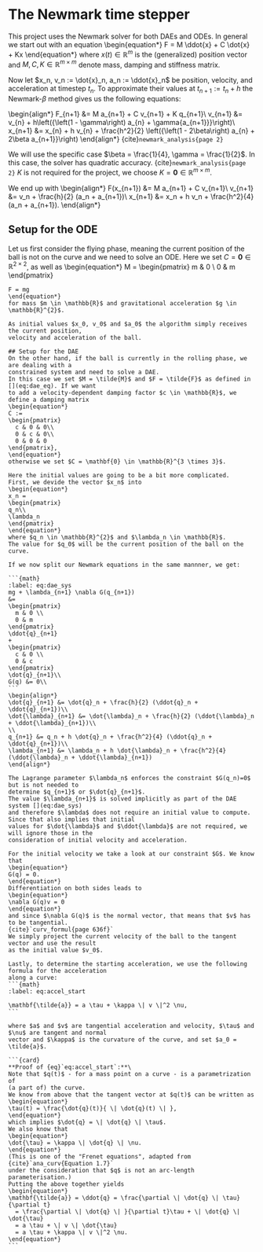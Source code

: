 # The Newmark time stepper

This project uses the Newmark solver for both DAEs and ODEs.
In general we start out with an equation
\begin{equation*}
  F = M \ddot{x} + C \dot{x} + Kx
\end{equation*}
where $x(t) \in \mathbb{R}^{m}$ is the (generalized) position vector and $M, C, K \in \mathbb{R}^{m \times m}$
denote mass, damping and stiffness matrix.

Now let $x_n, v_n := \dot{x}_n, a_n := \ddot{x}_n$ be position, velocity, and acceleration at
timestep $t_n$. To approximate their values at $t_{n+1} := t_n + h$ the Newmark-$\beta$ method
gives us the following equations:

\begin{align*}
  F_{n+1} &= M a_{n+1} + C v_{n+1} + K q_{n+1}\\
  v_{n+1} &= v_{n} + h\left({\left(1 - \gamma\right) a_{n} + \gamma{a_{n+1}}}\right)\\
  x_{n+1} &= x_{n} + h v_{n} + \frac{h^2}{2} \left({\left(1 - 2\beta\right) a_{n} + 2\beta a_{n+1}}\right)
\end{align*}
{cite}`newmark_analysis{page 2}`

<!-- This family of solvers is non-canonically symplectic and preserves a non-standard momentum. {cite}`newmark_sympl{page 3}` -->
We will use the specific case $\beta = \frac{1}{4}, \gamma = \frac{1}{2}$.
In this case, the solver has quadratic accuracy. {cite}`newmark_analysis{page 2}`
$K$ is not required for the project, we choose $K = \mathbf{0} \in \mathbb{R}^{m \times m}$.

We end up with
\begin{align*}
  F(x_{n+1}) &= M a_{n+1} + C v_{n+1}\\
  v_{n+1} &= v_n + \frac{h}{2} (a_n + a_{n+1})\\
  x_{n+1} &= x_n + h v_n + \frac{h^2}{4} (a_n + a_{n+1}).
\end{align*}

## Setup for the ODE
Let us first consider the flying phase, meaning the current position of the ball is not on the
curve and we need to solve an ODE.
Here we set $C = \mathbf{0} \in \mathbb{R}^{2 \times 2}$, as well as
\begin{equation*}
M =
\begin{pmatrix}
    m & 0 \\
    0 & m
  \end{pmatrix}
  ~~~\text{ and }~~~
  F = mg
\end{equation*}
for mass $m \in \mathbb{R}$ and gravitational acceleration $g \in \mathbb{R}^{2}$.

As initial values $x_0, v_0$ and $a_0$ the algorithm simply receives the current position,
velocity and acceleration of the ball.

## Setup for the DAE
On the other hand, if the ball is currently in the rolling phase, we are dealing with a
constrained system and need to solve a DAE.
In this case we set $M = \tilde{M}$ and $F = \tilde{F}$ as defined in [](eq:dae_eq). If we want
to add a velocity-dependent damping factor $c \in \mathbb{R}$, we define a damping matrix
\begin{equation*}
  C :=
  \begin{pmatrix}
    c & 0 & 0\\
    0 & c & 0\\
	0 & 0 & 0
  \end{pmatrix},
\end{equation*}
otherwise we set $C = \mathbf{0} \in \mathbb{R}^{3 \times 3}$.

Here the initial values are going to be a bit more complicated.
First, we devide the vector $x_n$ into
\begin{equation*}
  x_n =
  \begin{pmatrix}
  q_n\\
  \lambda_n
  \end{pmatrix}
\end{equation*}
where $q_n \in \mathbb{R}^{2}$ and $\lambda_n \in \mathbb{R}$.
The value for $q_0$ will be the current position of the ball on the curve.

If we now split our Newmark equations in the same mannner, we get:

```{math}
:label: eq:dae_sys
  mg + \lambda_{n+1} \nabla G(q_{n+1})
  &=
  \begin{pmatrix}
    m & 0 \\
    0 & m
  \end{pmatrix}
  \ddot{q}_{n+1}
  +
  \begin{pmatrix}
    c & 0 \\
    0 & c
  \end{pmatrix}
  \dot{q}_{n+1}\\
  G(q) &= 0\\
```
\begin{align*}
  \dot{q}_{n+1} &= \dot{q}_n + \frac{h}{2} (\ddot{q}_n + \ddot{q}_{n+1})\\
  \dot{\lambda}_{n+1} &= \dot{\lambda}_n + \frac{h}{2} (\ddot{\lambda}_n + \ddot{\lambda}_{n+1})\\
  \\
  q_{n+1} &= q_n + h \dot{q}_n + \frac{h^2}{4} (\ddot{q}_n + \ddot{q}_{n+1})\\
  \lambda_{n+1} &= \lambda_n + h \dot{\lambda}_n + \frac{h^2}{4} (\ddot{\lambda}_n + \ddot{\lambda}_{n+1})
\end{align*}

The Lagrange parameter $\lambda_n$ enforces the constraint $G(q_n)=0$ but is not needed to
determine $q_{n+1}$ or $\dot{q}_{n+1}$.
The value $\lambda_{n+1}$ is solved implicitly as part of the DAE system [](eq:dae_sys)
and therefore $\lambda$ does not require an initial value to compute. Since that also implies that initial
values for $\dot{\lambda}$ and $\ddot{\lambda}$ are not required, we will ignore those in the
consideration of initial velocity and acceleration.

For the initial velocity we take a look at our constraint $G$. We know that
\begin{equation*}
  G(q) = 0.
\end{equation*}
Differentiation on both sides leads to
\begin{equation*}
  \nabla G(q)v = 0
\end{equation*}
and since $\nabla G(q)$ is the normal vector, that means that $v$ has to be tangential.
{cite}`curv_formul{page 636f}`
We simply project the current velocity of the ball to the tangent vector and use the result
as the initial value $v_0$.

Lastly, to determine the starting acceleration, we use the following formula for the acceleration
along a curve:
```{math}
:label: eq:accel_start

  \mathbf{\tilde{a}} = a \tau + \kappa \| v \|^2 \nu,
```

where $a$ and $v$ are tangential acceleration and velocity, $\tau$ and $\nu$ are tangent and normal
vector and $\kappa$ is the curvature of the curve, and set $a_0 = \tilde{a}$.

```{card}
**Proof of {eq}`eq:accel_start`:**\
Note that $q(t)$ - for a mass point on a curve - is a parametrization of
(a part of) the curve.
We know from above that the tangent vector at $q(t)$ can be written as
\begin{equation*}
  \tau(t) = \frac{\dot{q}(t)}{ \| \dot{q}(t) \| },
\end{equation*}
which implies $\dot{q} = \| \dot{q} \| \tau$.
We also know that
\begin{equation*}
  \dot{\tau} = \kappa \| \dot{q} \| \nu.
\end{equation*}
(This is one of the "Frenet equations", adapted from {cite}`ana_curv{Equation 1.7}`
under the consideration that $q$ is not an arc-length parameterisation.)
Putting the above together yields
\begin{equation*}
  \mathbf{\tilde{a}} = \ddot{q} = \frac{\partial \| \dot{q} \| \tau}{\partial t}
    = \frac{\partial \| \dot{q} \| }{\partial t}\tau + \| \dot{q} \| \dot{\tau}
    = a \tau + \| v \| \dot{\tau}
    = a \tau + \kappa \| v \|^2 \nu.
\end{equation*}
```
